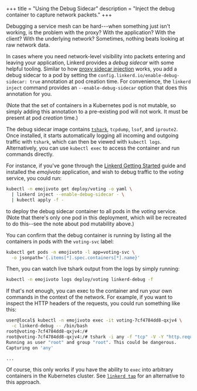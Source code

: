 +++
title = "Using the Debug Sidecar"
description = "Inject the debug container to capture network packets."
+++

Debugging a service mesh can be hard---when something just isn't working, is
the problem with the proxy? With the application? With the client? With the
underlying network? Sometimes, nothing beats looking at raw network data.

In cases where you need network-level visibility into packets entering and
leaving your application, Linkerd provides a *debug sidecar* with some helpful
tooling. Similar to how [proxy sidecar
injection](/2/features/proxy-injection/) works, you add a debug sidecar to
a pod by setting the `config.linkerd.io/enable-debug-sidecar: true` annotation
at pod creation time. For convenience, the `linkerd inject` command provides an
`--enable-debug-sidecar` option that does this annotation for you.

(Note that the set of containers in a Kubernetes pod is not mutable, so simply
adding this annotation to a pre-existing pod will not work. It must be present
at pod *creation* time.)

The debug sidecar image contains
[`tshark`](https://www.wireshark.org/docs/man-pages/tshark.html), `tcpdump`,
`lsof`, and `iproute2`. Once installed, it starts automatically logging all
incoming and outgoing traffic with `tshark`, which can then be viewed with
`kubectl logs`. Alternatively, you can use `kubectl exec` to access the
container and run commands directly.

For instance, if you've gone through the [Linkerd Getting
Started](https://linkerd.io/2/getting-started/) guide and installed the
*emojivoto* application, and wish to debug traffic to the *voting* service, you
could run:

```bash
kubectl -n emojivoto get deploy/voting -o yaml \
  | linkerd inject --enable-debug-sidecar - \
  | kubectl apply -f -
```

to deploy the debug sidecar container to all pods in the *voting* service.
(Note that there's only one pod in this deployment, which will be recreated
to do this--see the note about pod mutability above.)

You can confirm that the debug container is running by listing
all the containers in pods with the `voting-svc` label:

```bash
kubectl get pods -n emojivoto -l app=voting-svc \
  -o jsonpath='{.items[*].spec.containers[*].name}'
```

Then, you can watch live tshark output from the logs by simply running:

```bash
kubectl -n emojivoto logs deploy/voting linkerd-debug -f
```

If that's not enough, you can exec to the container and run your own commands
in the context of the network. For example, if you want to inspect the HTTP headers
of the requests, you could run something like this:

```bash
user@local$ kubectl -n emojivoto exec -it voting-7cf4784dd8-qxjv4 \
  -c linkerd-debug -- /bin/bash
root@voting-7cf4784dd8-qxjv4:/#
root@voting-7cf4784dd8-qxjv4:/# tshark -i any -f "tcp" -V -Y "http.request"
Running as user "root" and group "root". This could be dangerous.
Capturing on 'any'

...
```

Of course, this only works if you have the ability to `exec` into arbitrary
containers in the Kubernetes cluster. See [`linkerd
tap`](/2/reference/cli/tap/) for an alternative to this approach.
